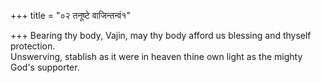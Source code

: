 +++
title = "०२ तनूष्टे वाजिन्तन्वं१"

+++
Bearing thy body, Vajin, may thy body afford us blessing and thyself protection.  
     Unswerving, stablish as it were in heaven thine own light as the mighty God's supporter.